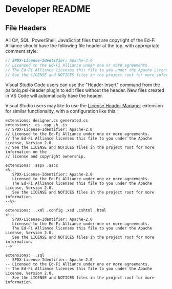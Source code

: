 # Developer README

## File Headers

All C#, SQL, PowerShell, JavaScript files that are copyright of the Ed-Fi
Alliance should have the following file header at the top, with appropriate
comment style:

```csharp
// SPDX-License-Identifier: Apache-2.0
// Licensed to the Ed-Fi Alliance under one or more agreements.
// The Ed-Fi Alliance licenses this file to you under the Apache License, Version 2.0.
// See the LICENSE and NOTICES files in the project root for more information.
```

Visual Studio Code users can use the "Header Insert" command from the
psioniq.psi-header plugin to edit files without the header. New files created in
VS Code will automatically have the header.

Visual Studio users may like to use the [License Header
Manager](https://marketplace.visualstudio.com/items?itemName=StefanWenig.LicenseHeaderManager)
extension for similar functionality, with a configuration like this:

```none
extensions: designer.cs generated.cs
extensions: .cs .cpp .h .js
// SPDX-License-Identifier: Apache-2.0
// Licensed to the Ed-Fi Alliance under one or more agreements.
// The Ed-Fi Alliance licenses this file to you under the Apache License, Version 2.0.
// See the LICENSE and NOTICES files in the project root for more information on the
// license and copyright ownership.
 
extensions: .aspx .ascx
<%--
   SPDX-License-Identifier: Apache-2.0
   Licensed to the Ed-Fi Alliance under one or more agreements.
   The Ed-Fi Alliance licenses this file to you under the Apache License, Version 2.0.
   See the LICENSE and NOTICES files in the project root for more information.
--%>
 
extensions:  .xml .config .xsd .cshtml .html
<!--
   SPDX-License-Identifier: Apache-2.0
   Licensed to the Ed-Fi Alliance under one or more agreements.
   The Ed-Fi Alliance licenses this file to you under the Apache License, Version 2.0.
   See the LICENSE and NOTICES files in the project root for more information.
-->

extensions:  .sql
-- SPDX-License-Identifier: Apache-2.0
-- Licensed to the Ed-Fi Alliance under one or more agreements.
-- The Ed-Fi Alliance licenses this file to you under the Apache License, Version 2.0.
-- See the LICENSE and NOTICES files in the project root for more information.
```